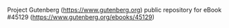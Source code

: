 Project Gutenberg (https://www.gutenberg.org) public repository for eBook #45129 (https://www.gutenberg.org/ebooks/45129)
